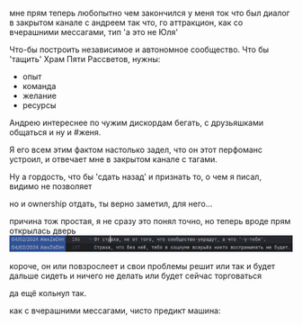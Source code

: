 мне прям теперь любопытно чем закончился 
у меня ток что был диалог в закрытом канале с андреем
так что, го аттракцион, как со вчерашними мессагами, тип 'а это не Юля'

Что-бы построить независимое и автономное сообщество.
Что бы 'тащить' Храм Пяти Рассветов, нужны:
 - опыт
 - команда
 - желание
 - ресурсы

Андрею интереснее по чужим дискордам бегать, с друзьяшками общаться и ну и #женя.



Я его всем этим фактом настолько задел, что он этот перфоманс устроил, и отвечает мне в закрытом канале с тагами.

Ну а гордость, что бы 'сдать назад' и признать то, о чем я писал, видимо не позволяет

но и ownership отдать, ты верно заметил, для него...

причина тож простая, я не сразу это понял точно, но теперь вроде прям открылась дверь
![img.png](../../../images/assets/nims-img.png)

короче, он или повзрослеет и свои проблемы решит
или так и будет дальше сидеть и ничего не делать
или будет сейчас торговаться

да ещё кольнул так.

как с вчерашними мессагами, чисто предикт машина:


